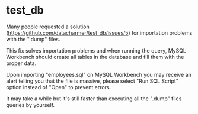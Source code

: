 # test_db

Many people requested a solution (https://github.com/datacharmer/test_db/issues/5) for importation problems with the ".dump" files.

This fix solves importation problems and when running the query, MySQL Workbench should create all tables in the database and fill them with the proper data.

Upon importing "employees.sql" on MySQL Workbench you may receive an alert telling you that the file is massive, please select "Run SQL Script" option instead of "Open" to prevent errors.

It may take a while but it's still faster than executing all the ".dump" files queries by yourself.

